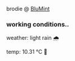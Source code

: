 brodie @ [BluMint](https://www.linkedin.com/company/blumint-io/)

<!--weather_start-->
### working conditions..

weather: light rain 🌧️

temp: 10.31 °C 👕

<!--weather_end-->
